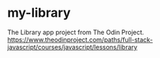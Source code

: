 # my-library
The Library app project from The Odin Project.  https://www.theodinproject.com/paths/full-stack-javascript/courses/javascript/lessons/library
